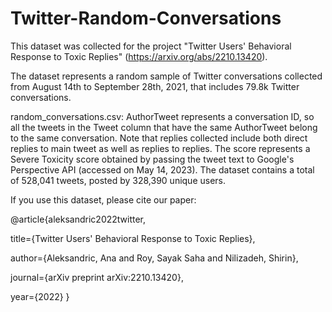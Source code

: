 # Twitter-Random-Conversations

This dataset was collected for the project "Twitter Users' Behavioral Response to Toxic Replies" (https://arxiv.org/abs/2210.13420).

The dataset represents a random sample of Twitter conversations collected from August 14th to September 28th, 2021, that includes 79.8k Twitter conversations.

random_conversations.csv:
AuthorTweet represents a conversation ID, so all the tweets in the Tweet column that have the same AuthorTweet belong to the same conversation. Note that replies collected include both direct replies to main tweet as well as replies to replies. The score represents a Severe Toxicity score obtained by passing the tweet text to Google's Perspective API (accessed on May 14, 2023). The dataset contains a total of 528,041 tweets, posted by 328,390 unique users.

If you use this dataset, please cite our paper:

@article{aleksandric2022twitter,

  title={Twitter Users' Behavioral Response to Toxic Replies},
  
  author={Aleksandric, Ana and Roy, Sayak Saha and Nilizadeh, Shirin},
  
  journal={arXiv preprint arXiv:2210.13420},
  
  year={2022}
}
